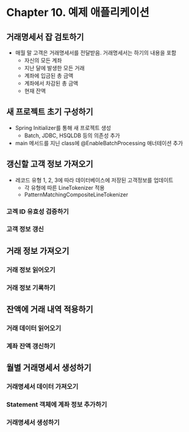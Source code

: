 # Chapter 10. 예제 애플리케이션

## 거래명세서 잡 검토하기
- 매월 말 고객은 거래명세서를 전달받음. 거래명세서는 하기의 내용을 포함
  - 자신의 모든 계좌
  - 지난 달에 발생한 모든 거래
  - 계좌에 입금된 총 금액
  - 계좌에서 차감된 총 금액
  - 현재 잔액

## 새 프로젝트 초기 구성하기
- Spring Initializer를 통해 새 프로젝트 생성
  - Batch, JDBC, HSQLDB 등의 의존성 추가
- main 메서드를 지닌 class에 @EnableBatchProcessing 애너테이션 추가

## 갱신할 고객 정보 가져오기
- 레코드 유형 1, 2, 3에 따라 데이터베이스에 저장된 고객정보를 업데이트
    - 각 유형에 따른 LineTokenizer 적용
    - PatternMatchingCompositeLineTokenizer

### 고겍 ID 유효성 검증하기
### 고객 정보 갱신
## 거래 정보 가져오기
### 거래 정보 읽어오기
### 거래 정보 기록하기
## 잔액에 거래 내역 적용하기
### 거래 데이터 읽어오기
### 계좌 잔액 갱신하기
## 월별 거래명세서 생성하기
### 거래명세서 데이터 가져오기
### Statement 객체에 계좌 정보 추가하기
### 거래명세서 생성하기